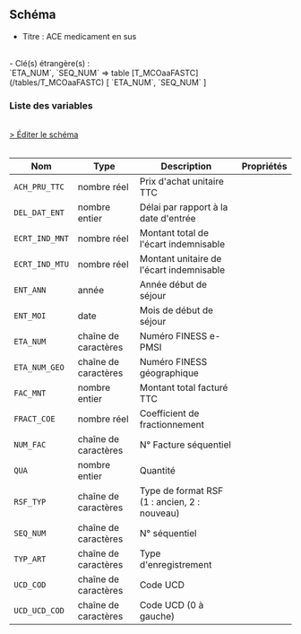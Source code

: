 ## Schéma

- Titre : ACE medicament en sus
<br />
- Clé(s) étrangère(s) : <br />
`ETA_NUM`, `SEQ_NUM` => table [T_MCOaaFASTC](/tables/T_MCOaaFASTC) [ `ETA_NUM`, `SEQ_NUM` ]<br />

### Liste des variables
<br />
<div>
    <a href="https://gitlab.com/healthdatahub/schema-snds/edit/master/schemas/PMSI/PMSI%20MCO/T_MCOaaFHSTC.json"  
    arget="_blank" rel="noopener noreferrer">> Éditer le schéma</a>
    <OutboundLink />
</div>
<br />

Nom|Type|Description|Propriétés
-|-|-|-
`ACH_PRU_TTC`|nombre réel|Prix d&#x27;achat unitaire TTC||
`DEL_DAT_ENT`|nombre entier|Délai par rapport à la date d&#x27;entrée||
`ECRT_IND_MNT`|nombre réel|Montant total de l&#x27;écart indemnisable||
`ECRT_IND_MTU`|nombre réel|Montant unitaire de l&#x27;écart indemnisable||
`ENT_ANN`|année|Année début de séjour||
`ENT_MOI`|date|Mois de début de séjour||
`ETA_NUM`|chaîne de caractères|Numéro FINESS e-PMSI||
`ETA_NUM_GEO`|chaîne de caractères|Numéro FINESS géographique||
`FAC_MNT`|nombre entier|Montant total facturé TTC||
`FRACT_COE`|nombre réel|Coefficient de fractionnement||
`NUM_FAC`|chaîne de caractères|N° Facture séquentiel||
`QUA`|nombre entier|Quantité||
`RSF_TYP`|chaîne de caractères|Type de format RSF (1 : ancien, 2 : nouveau)||
`SEQ_NUM`|chaîne de caractères|N° séquentiel||
`TYP_ART`|chaîne de caractères|Type d&#x27;enregistrement||
`UCD_COD`|chaîne de caractères|Code UCD||
`UCD_UCD_COD`|chaîne de caractères|Code UCD (0 à gauche)||

